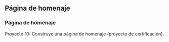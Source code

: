 ## Página de homenaje

### Página de homenaje


Proyecto 10: Construye una página de homenaje (proyecto de certificación).
